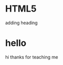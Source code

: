 # HTML5
adding heading
<html>
<body>
<h1> hello</h1>
<p> hi thanks for teaching me</p>
</body>
</html>
